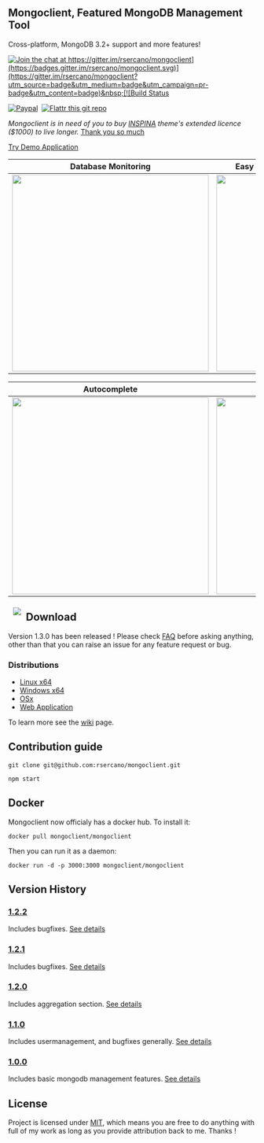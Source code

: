 ## Mongoclient, Featured MongoDB Management Tool

Cross-platform, MongoDB 3.2+ support and more features!

[![Join the chat at https://gitter.im/rsercano/mongoclient](https://badges.gitter.im/rsercano/mongoclient.svg)](https://gitter.im/rsercano/mongoclient?utm_source=badge&utm_medium=badge&utm_campaign=pr-badge&utm_content=badge)&nbsp;[![Build Status](https://travis-ci.org/rsercano/mongoclient.svg?branch=master)](https://travis-ci.org/rsercano/mongoclient)


[![Paypal](https://www.paypalobjects.com/en_US/i/btn/btn_donateCC_LG.gif)](https://www.paypal.com/cgi-bin/webscr?cmd=_s-xclick&hosted_button_id=Y5VD95E96NU6S)&nbsp;&nbsp;[![Flattr this git repo](http://api.flattr.com/button/flattr-badge-large.png)](https://flattr.com/submit/auto?user_id=mongoclient&url=https://github.com/rsercano/mongoclient&title=Mongoclient&language=en_GB&tags=github&category=software)

*Mongoclient is in need of you to buy [INSPINA](https://wrapbootstrap.com/theme/inspinia-responsive-admin-theme-WB0R5L90S) theme's extended licence ($1000) to live longer.* [Thank you so much](https://github.com/rsercano/mongoclient/wiki/Donators)

[Try Demo Application](http://www.mongoclient.com:3000)

   Database Monitoring     | Easy GridFS, Dump/Restore Management
-------------------------|-------------------------
<img src="http://mongoclient.com/img/ss/main_view.png" width="400">  | <img src="http://mongoclient.com/img/ss/file.png" width="400">

   Autocomplete     | User Management
-------------------------|-------------------------
<img src="http://mongoclient.com/img/ss/auto_complete.png" width="400">  | <img src="http://mongoclient.com/img/ss/um.png" width="400">

<img src="http://www.mongoclient.com/img/logo/head_only_medium.png" align="left" hspace="10" vspace="6">

## Download
Version 1.3.0 has been released ! Please check [FAQ](https://github.com/rsercano/mongoclient/wiki/Frequently-Asked-Questions#6-frequently-asked-questions) before asking anything, other than that you can raise an issue for any feature request or bug.

### Distributions

* [Linux x64](https://github.com/rsercano/mongoclient/releases/download/1.3.0/linux-portable-x64.zip)
* [Windows x64](https://github.com/rsercano/mongoclient/releases/download/1.3.0/windows-portable-x64.zip)
* [OSx](https://github.com/rsercano/mongoclient/releases/download/1.3.0/osx-portable.zip)
* [Web Application](https://github.com/rsercano/mongoclient/wiki#31-compile-from-source-browser-edition)

To learn more see the [wiki](https://github.com/rsercano/mongoclient/wiki) page.

## Contribution guide

`git clone git@github.com:rsercano/mongoclient.git`

`npm start`

## Docker

Mongoclient now officialy has a docker hub. To install it:

```docker pull mongoclient/mongoclient```

Then you can run it as a daemon:

```docker run -d -p 3000:3000 mongoclient/mongoclient```

## Version History

### [1.2.2](https://github.com/rsercano/mongoclient/releases/1.2.2)  
Includes bugfixes. [See details](https://github.com/rsercano/mongoclient/issues?q=milestone%3Av1.2.2)

### [1.2.1](https://github.com/rsercano/mongoclient/releases/1.2.1)  
Includes bugfixes. [See details](https://github.com/rsercano/mongoclient/issues?q=milestone%3Av1.2.1)

### [1.2.0](https://github.com/rsercano/mongoclient/releases/1.2.0)  
Includes aggregation section. [See details](https://github.com/rsercano/mongoclient/issues?q=milestone%3Av1.2.0)

### [1.1.0](https://github.com/rsercano/mongoclient/releases/1.1.0)  
Includes usermanagement, and bugfixes generally. [See details](https://github.com/rsercano/mongoclient/issues?q=milestone%3Av1.1.0)

### [1.0.0](https://github.com/rsercano/mongoclient/releases/1.0.0)  
Includes basic mongodb management features. [See details](https://github.com/rsercano/mongoclient/issues?q=milestone%3Av1.0.0)

## License
Project is licensed under [MIT](https://en.wikipedia.org/wiki/MIT_License), which means you are free to do anything with full of my work as long as you provide attribution back to me. Thanks !
